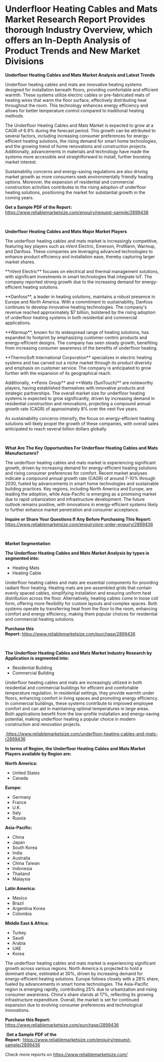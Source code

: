 <p><h1>Underfloor Heating Cables and Mats Market Research Report Provides thorough Industry Overview, which offers an In-Depth Analysis of Product Trends and New Market Divisions</h1></p><p><strong>Underfloor Heating Cables and Mats Market Analysis and Latest Trends</strong></p>
<p><p>Underfloor heating cables and mats are innovative heating systems designed for installation beneath floors, providing comfortable and efficient warmth. These systems utilize electric cables or pre-fabricated mats of heating wires that warm the floor surface, effectively distributing heat throughout the room. This technology enhances energy efficiency and allows for better temperature control compared to traditional heating methods.</p><p>The Underfloor Heating Cables and Mats Market is expected to grow at a CAGR of 6.9% during the forecast period. This growth can be attributed to several factors, including increasing consumer preferences for energy-efficient heating solutions, the rising demand for smart home technologies, and the growing trend of home renovations and construction projects. Additionally, advancements in materials and technology have made the systems more accessible and straightforward to install, further boosting market interest. </p><p>Sustainability concerns and energy-saving regulations are also driving market growth as more consumers seek environmentally friendly heating options. Moreover, the expansion of residential and commercial construction activities contributes to the rising adoption of underfloor heating solutions, positioning the market for substantial growth in the coming years.</p></p>
<p><strong>Get a Sample PDF of the Report:&nbsp;</strong> <a href="https://www.reliablemarketsize.com/enquiry/request-sample/2899436?utm_campaign=2944&utm_medium=2&utm_source=Github&utm_content=ia&utm_term=15032025&utm_id=underfloor-heating-cables-and-mats">https://www.reliablemarketsize.com/enquiry/request-sample/2899436</a></p>
<p>&nbsp;</p>
<p><strong>Underfloor Heating Cables and Mats Major Market Players</strong></p>
<p><p>The underfloor heating cables and mats market is increasingly competitive, featuring key players such as nVent Electric, Emerson, ProWarm, Warmup, and Danfoss. These companies are leveraging advanced technologies to enhance product efficiency and installation ease, thereby capturing larger market shares. </p><p>**nVent Electric** focuses on electrical and thermal management solutions, with significant investments in smart technologies that integrate IoT. The company reported strong growth due to the increasing demand for energy-efficient heating solutions. </p><p>**Danfoss**, a leader in heating solutions, maintains a robust presence in Europe and North America. With a commitment to sustainability, Danfoss continues to develop innovative heating technologies. The company's revenue reached approximately $7 billion, bolstered by the rising adoption of underfloor heating systems in both residential and commercial applications.</p><p>**Warmup**, known for its widespread range of heating solutions, has expanded its footprint by emphasizing customer-centric products and energy-efficient designs. The company has seen steady growth, benefiting from increasing consumer awareness of the benefits of underfloor heating.</p><p>**ThermoSoft International Corporation** specializes in electric heating systems and has carved out a niche market through its product diversity and emphasis on customer service. The company is anticipated to grow further with the expansion of its geographical reach.</p><p>Additionally, **Fenix Group** and **Watts (SunTouch)** are noteworthy players, having established themselves with innovative products and strategic partnerships. The overall market size for underfloor heating systems is expected to grow significantly, driven by increasing demand in residential construction and renovations, projecting a compound annual growth rate (CAGR) of approximately 8% over the next five years.</p><p>As sustainability concerns intensify, the focus on energy-efficient heating solutions will likely propel the growth of these companies, with overall sales anticipated to reach several billion dollars globally.</p></p>
<p>&nbsp;</p>
<p><strong>What Are The Key Opportunities For Underfloor Heating Cables and Mats Manufacturers?</strong></p>
<p><p>The underfloor heating cables and mats market is experiencing significant growth, driven by increasing demand for energy-efficient heating solutions and rising consumer preferences for comfort. Recent market analyses indicate a compound annual growth rate (CAGR) of around 7-10% through 2030, fueled by advancements in smart home technologies and sustainable building practices. Key regions, including North America and Europe, are leading the adoption, while Asia-Pacific is emerging as a promising market due to rapid urbanization and infrastructure development. The future outlook remains positive, with innovations in energy-efficient systems likely to further enhance market penetration and consumer acceptance.</p></p>
<p><strong>Inquire or Share Your Questions If Any Before Purchasing This Report:</strong> <a href="https://www.reliablemarketsize.com/enquiry/pre-order-enquiry/2899436?utm_campaign=2944&utm_medium=2&utm_source=Github&utm_content=ia&utm_term=15032025&utm_id=underfloor-heating-cables-and-mats">https://www.reliablemarketsize.com/enquiry/pre-order-enquiry/2899436</a></p>
<p>&nbsp;</p>
<p><strong>Market Segmentation</strong></p>
<p><strong>The Underfloor Heating Cables and Mats Market Analysis by types is segmented into:</strong></p>
<p><ul><li>Heating Mats</li><li>Heating Cable</li></ul></p>
<p><p>Underfloor heating cables and mats are essential components for providing radiant floor heating. Heating mats are pre-assembled grids that contain evenly spaced cables, simplifying installation and ensuring uniform heat distribution across the floor. Alternatively, heating cables come in loose coil form, offering more flexibility for custom layouts and complex spaces. Both systems operate by transferring heat from the floor to the room, enhancing comfort and energy efficiency, making them popular choices for residential and commercial heating solutions.</p></p>
<p><strong>Purchase this Report:&nbsp;</strong><a href="https://www.reliablemarketsize.com/purchase/2899436?utm_campaign=2944&utm_medium=2&utm_source=Github&utm_content=ia&utm_term=15032025&utm_id=underfloor-heating-cables-and-mats">https://www.reliablemarketsize.com/purchase/2899436</a></p>
<p>&nbsp;</p>
<p><strong>The Underfloor Heating Cables and Mats Market Industry Research by Application is segmented into:</strong></p>
<p><ul><li>Residential Building</li><li>Commercial Building</li></ul></p>
<p><p>Underfloor heating cables and mats are increasingly utilized in both residential and commercial buildings for efficient and comfortable temperature regulation. In residential settings, they provide warmth under floors, enhancing comfort in living spaces and promoting energy efficiency. In commercial buildings, these systems contribute to improved employee comfort and can aid in maintaining optimal temperatures in large areas. Both applications benefit from the low-profile installation and energy-saving potential, making underfloor heating a popular choice in modern construction and renovation projects.</p></p>
<p><a href="https://www.reliablemarketsize.com/underfloor-heating-cables-and-mats-r2899436?utm_campaign=2944&utm_medium=2&utm_source=Github&utm_content=ia&utm_term=15032025&utm_id=underfloor-heating-cables-and-mats">&nbsp;https://www.reliablemarketsize.com/underfloor-heating-cables-and-mats-r2899436</a></p>
<p><strong>In terms of Region, the Underfloor Heating Cables and Mats Market Players available by Region are:</strong></p>
<p>
    <p> <strong> North America: </strong>
        <ul>
            <li>United States</li>
            <li>Canada</li>
        </ul>
        </p> 
    <p> <strong> Europe: </strong>
        <ul>
            <li>Germany</li>
            <li>France</li>
            <li>U.K.</li>
            <li>Italy</li>
            <li>Russia</li>
        </ul>
        </p> 
    <p> <strong> Asia-Pacific: </strong>
        <ul>
            <li>China</li>
            <li>Japan</li>
            <li>South Korea</li>
            <li>India</li>
            <li>Australia</li>
            <li>China Taiwan</li>
            <li>Indonesia</li>
            <li>Thailand</li>
            <li>Malaysia</li>
        </ul>
        </p> 
    <p> <strong> Latin America: </strong>
        <ul>
            <li>Mexico</li>
            <li>Brazil</li>
            <li>Argentina Korea</li>
            <li>Colombia</li>
        </ul>
        </p> 
    <p> <strong> Middle East & Africa: </strong>
        <ul>
            <li>Turkey</li>
            <li>Saudi</li>
            <li>Arabia</li>
            <li>UAE</li>
            <li>Korea</li>
        </ul>
    </p>
    </p>
<p><p>The underfloor heating cables and mats market is experiencing significant growth across various regions. North America is projected to hold a dominant share, estimated at 30%, driven by increasing demand for energy-efficient heating solutions. Europe follows closely with a 28% share, fueled by advancements in smart home technologies. The Asia-Pacific region is emerging rapidly, contributing 25% due to urbanization and rising consumer awareness. China's share stands at 17%, reflecting its growing infrastructure expenditure. Overall, the market is set for continued expansion due to evolving consumer preferences and technological innovations.</p></p>
<p><strong>Purchase this Report: </strong><a href="https://www.reliablemarketsize.com/purchase/2899436?utm_campaign=2944&utm_medium=2&utm_source=Github&utm_content=ia&utm_term=15032025&utm_id=underfloor-heating-cables-and-mats">https://www.reliablemarketsize.com/purchase/2899436</a></p>
<p>&nbsp;<strong>Get a Sample PDF of the Report:&nbsp;&nbsp;</strong><a href="https://www.reliablemarketsize.com/enquiry/request-sample/2899436?utm_campaign=2944&utm_medium=2&utm_source=Github&utm_content=ia&utm_term=15032025&utm_id=underfloor-heating-cables-and-mats">https://www.reliablemarketsize.com/enquiry/request-sample/2899436</a></p>
<p><strong></strong></p>
<p>Check more reports on <a href="https://www.reliablemarketsize.com/?utm_campaign=2944&utm_medium=2&utm_source=Github&utm_content=ia&utm_term=15032025&utm_id=underfloor-heating-cables-and-mats">https://www.reliablemarketsize.com/</a></p>